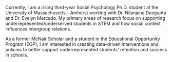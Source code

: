 Currently, I am a rising third-year Social Psychology Ph.D. student at the University of Massachusetts - Amherst working with Dr. Nilanjana Dasgupta and Dr. Evelyn Mercado. My primary areas of research focus on supporting underrepresented/underserved students in STEM and how social context influences intergroup relations. 

As a former McNair Scholar and a student in the Educational Opportunity Program (EOP), I am interested in creating data-driven interventions and policies to better support underrepresented students' retention and success in schools. 
